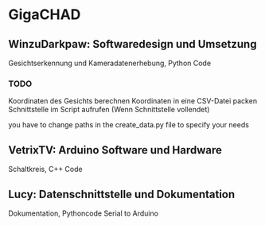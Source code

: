 # GigaCHAD

## WinzuDarkpaw: Softwaredesign und Umsetzung
Gesichtserkennung und Kameradatenerhebung, Python Code

### TODO
Koordinaten des Gesichts berechnen
Koordinaten in eine CSV-Datei packen
Schnittstelle im Script aufrufen (Wenn Schnittstelle vollendet)

you have to change paths in the create_data.py file to specify your needs

## VetrixTV: Arduino Software und Hardware
Schaltkreis, C++ Code

## Lucy: Datenschnittstelle und Dokumentation
Dokumentation, Pythoncode Serial to Arduino
